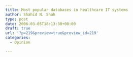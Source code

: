 ```yaml
---
title: Most popular databases in healthcare IT systems
author: Shahid N. Shah
type: post
date: 2006-03-05T18:13:30+00:00
draft: true
url: '?p=219&preview=true&preview_id=219'
categories:
  - Opinion

---
```

